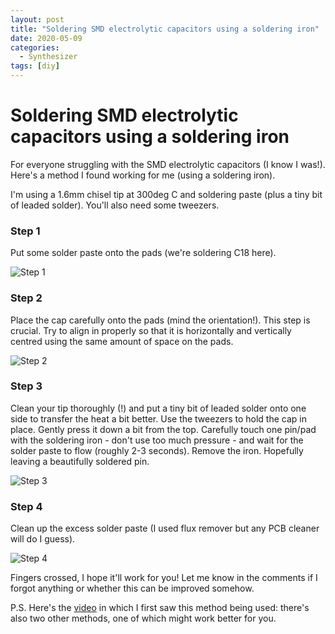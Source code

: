 ```yaml
---
layout: post
title: "Soldering SMD electrolytic capacitors using a soldering iron"
date: 2020-05-09
categories:
  - Synthesizer
tags: [diy]
---
```


# Soldering SMD electrolytic capacitors using a soldering iron

For everyone struggling with the SMD electrolytic capacitors (I know I was!). Here's a method I found working for me (using a soldering iron).

I'm using a 1.6mm chisel tip at 300deg C and soldering paste (plus a tiny bit of leaded solder). You'll also need some tweezers.

### Step 1

Put some solder paste onto the pads (we're soldering C18 here).

![Step 1](/cap_step_1.jpg)

### Step 2

Place the cap carefully onto the pads (mind the orientation!). This step is crucial. Try to align in properly so that it is horizontally and vertically centred using the same amount of space on the pads.

![Step 2](/cap_step_2.jpg)

### Step 3

Clean your tip thoroughly (!) and put a tiny bit of leaded solder onto one side to transfer the heat a bit better. Use the tweezers to hold the cap in place. Gently press it down a bit from the top. Carefully touch one pin/pad with the soldering iron - don't use too much pressure - and wait for the solder paste to flow (roughly 2-3 seconds). Remove the iron. Hopefully leaving a beautifully soldered pin.

![Step 3](/cap_step_3.jpg)

### Step 4

Clean up the excess solder paste (I used flux remover but any PCB cleaner will do I guess).

![Step 4](/cap_step_4.jpg)

Fingers crossed, I hope it'll work for you! Let me know in the comments if I forgot anything or whether this can be improved somehow.

P.S. Here's the [video](https://www.youtube.com/watch?v=5lAiMcbRQOc& ) in which I first saw this method being used: there's also two other methods, one of which might work better for you.
